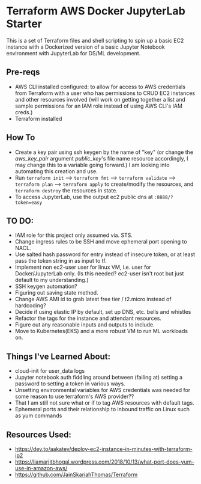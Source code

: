 # Terraform AWS Docker JupyterLab Starter

This is a set of Terraform files and shell scripting to spin up a basic EC2 instance with a Dockerized version of a basic Jupyter Notebook environment with JupyterLab for DS/ML development.

## Pre-reqs

- AWS CLI installed configured: to allow for access to AWS credentials from Terraform with a user who has permissions to CRUD EC2 instances and other resources involved (will work on getting together a list and sample permissions for an IAM role instead of using AWS CLI's IAM creds.)
- Terraform installed

## How To 
- Create a key pair using ssh keygen by the name of "key" (or change the *aws_key_pair* argument *public_key*'s file name resource accordingly, I may change this to a variable going forward.) I am looking into automating this creation and use. 
- Run ``` terraform init ``` --> ``` terraform fmt ``` --> ``` terraform validate ``` --> ``` terraform plan ``` --> ``` terraform apply ```  to create/modify the resources, and ``` terraform destroy ``` the resources in state. 
- To access JupyterLab, use the output ec2 public dns at ``` :8888/?token=easy ```

## TO DO: 
- IAM role for this project only assumed via. STS.
- Change ingress rules to be SSH and move ephemeral port opening to NACL.
- Use salted hash password for entry instead of insecure token, or at least pass the token string in as input to tf.
- Implement non ec2-user user for linux VM, i.e. user for Docker/JupyterLab only. (Is this needed? ec2-user isn't root but just default to my understanding.)
- SSH keygen automation?
- Figuring out saving state method.
- Change AWS AMI id to grab latest free tier / t2.micro instead of hardcoding?
- Decide if using elastic IP by default, set up DNS, etc. bells and whistles
- Refactor the tags for the instance and attendant resources.
- Figure out any reasonable inputs and outputs to include. 
- Move to Kubernetes(EKS) and a more robust VM to run ML workloads on.

## Things I've Learned About:
- cloud-init for user_data logs
- Jupyter notebook auth fiddling around between (failing at) setting a password to setting a token in various ways.
- Unsetting environmental variables for AWS credentials was needed for some reason to use terraform's AWS provider??
- That I am still not sure what or if to tag AWS resources with default tags.
- Ephemeral ports and their relationship to inbound traffic on Linux such as yum commands

## Resources Used:
- https://dev.to/aakatev/deploy-ec2-instance-in-minutes-with-terraform-ip2
- https://liamarjitbhogal.wordpress.com/2018/10/13/what-port-does-yum-use-in-amazon-aws/
- https://github.com/JainSkariahThomas/Terraform
